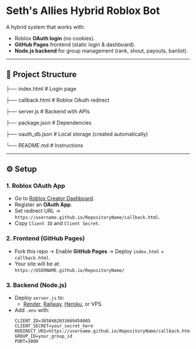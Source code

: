 # Seth's Allies Hybrid Roblox Bot

A hybrid system that works with:
- Roblox **OAuth login** (no cookies).
- **GitHub Pages** frontend (static login & dashboard).
- **Node.js backend** for group management (rank, shout, payouts, banlist).
---

## 📂 Project Structure

├── index.html         # Login page

├── callback.html      # Roblox OAuth redirect

├── server.js          # Backend with APIs

├── package.json       # Dependencies

├── oauth_db.json      # Local storage (created automatically)

└── README.md          # Instructions

---

## ⚙️ Setup

### 1. Roblox OAuth App
- Go to [Roblox Creator Dashboard](https://create.roblox.com/dashboard).
- Register an **OAuth App**.
- Set redirect URL → `https://username.github.io/RepositoryName/callback.html`.
- Copy `Client ID` and `Client Secret`.

### 2. Frontend (GitHub Pages)
- Fork this repo → Enable **GitHub Pages** → Deploy `index.html` + `callback.html`.
- Your site will be at:  
  `https://USERNAME.github.io/RepositoryName/`

### 3. Backend (Node.js)
- Deploy `server.js` to:
  - [Render](https://render.com/), [Railway](https://railway.app/), [Heroku](https://heroku.com/), or VPS.
- Add `.env` with:
  ```env
  CLIENT_ID=3858462033669458605
  CLIENT_SECRET=your_secret_here
  REDIRECT_URI=https://username.github.io/RepositoryName/callback.html
  GROUP_ID=your_group_id
  PORT=3000
